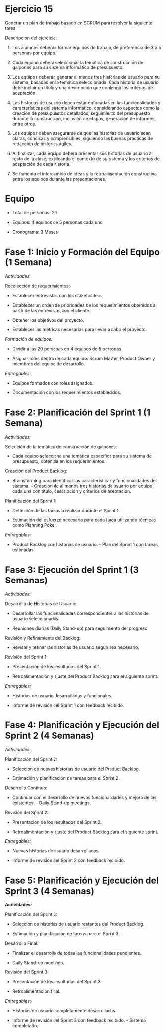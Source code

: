 Ejercicio 15
============

Generar un plan de trabajo basado en SCRUM para resolver la siguiente
tarea

Descripción del ejercicio:

1.  Los alumnos deberán formar equipos de trabajo, de preferencia de 3 a
    5 personas por equipo.

2.  Cada equipo deberá seleccionar la temática de construcción de
    galpones para su sistema informático de presupuesto.

3.  Los equipos deberán generar al menos tres historias de usuario para
    su sistema, basadas en la temática seleccionada. Cada historia de
    usuario debe incluir un título y una descripción que contenga los
    criterios de aceptación.

4.  Las historias de usuario deben estar enfocadas en las
    funcionalidades y características del sistema informático,
    considerando aspectos como la creación de presupuestos detallados,
    seguimiento del presupuesto durante la construcción, inclusión de
    etapas, generación de informes, entre otros.

5.  Los equipos deben asegurarse de que las historias de usuario sean
    claras, concisas y comprensibles, siguiendo las buenas prácticas de
    redacción de historias ágiles.

6.  Al finalizar, cada equipo deberá presentar sus historias de usuario
    al resto de la clase, explicando el contexto de su sistema y los
    criterios de aceptación de cada historia.

7.  Se fomenta el intercambio de ideas y la retroalimentación
    constructiva entre los equipos durante las presentaciones.

Equipo
======

-   Total de personas: 20

-   Equipos: 4 equipos de 5 personas cada uno

-   Cronograma: 3 Meses

Fase 1: Inicio y Formación del Equipo (1 Semana)
================================================

*Actividades:*

Recolección de requerimientos:

-   Establecer entrevistas con los stakeholders.

-   Establecer un orden de prioridades de los requerimientos obtenidos a
    partir de las entrevistas con el cliente.

-   Obtener los objetivos del proyecto.

-   Establecer las métricas necesarias para llevar a cabo el proyecto.

*Formación de equipos:*

-   Dividir a las 20 personas en 4 equipos de 5 personas.

-   Asignar roles dentro de cada equipo: Scrum Master, Product Owner y
    miembros del equipo de desarrollo.

*Entregables:*

-   Equipos formados con roles asignados.

-   Documentación con los requerimientos establecidos.

Fase 2: Planificación del Sprint 1 (1 Semana)
=============================================

*Actividades:*

Selección de la temática de construcción de galpones:

-   Cada equipo selecciona una temática específica para su sistema de
    presupuesto, obtenida en los requerimientos.

Creación del Product Backlog:

-   Brainstorming para identificar las características y funcionalidades
    del sistema. - Creación de al menos tres historias de usuario por
    equipo, cada una con título, descripción y criterios de aceptación.

Planificación del Sprint 1:

-   Definición de las tareas a realizar durante el Sprint 1.

-   Estimación del esfuerzo necesario para cada tarea utilizando
    técnicas como Planning Poker.

*Entregables:*

-   Product Backlog con historias de usuario. - Plan del Sprint 1 con
    tareas estimadas.

Fase 3: Ejecución del Sprint 1 (3 Semanas)
==========================================

*Actividades:*

Desarrollo de Historias de Usuario:

-   Desarrollar las funcionalidades correspondientes a las historias de
    usuario seleccionadas.

-   Reuniones diarias (Daily Stand-up) para seguimiento del progreso.

Revisión y Refinamiento del Backlog:

-   Revisar y refinar las historias de usuario según sea necesario.

Revisión del Sprint 1:

-   Presentación de los resultados del Sprint 1.

-   Retroalimentación y ajuste del Product Backlog para el siguiente
    sprint.

*Entregables:*

-   Historias de usuario desarrolladas y funcionales.

-   Informe de revisión del Sprint 1 con feedback recibido.

Fase 4: Planificación y Ejecución del Sprint 2 (4 Semanas)
==========================================================

*Actividades:*

Planificación del Sprint 2:

-   Selección de nuevas historias de usuario del Product Backlog.

-   Estimación y planificación de tareas para el Sprint 2.

Desarrollo Continuo:

-   Continuar con el desarrollo de nuevas funcionalidades y mejora de
    las existentes. - Daily Stand-up meetings.

Revisión del Sprint 2:

-   Presentación de los resultados del Sprint 2.

-   Retroalimentación y ajuste del Product Backlog para el siguiente
    sprint.

*Entregables:*

-   Nuevas historias de usuario desarrolladas.

-   Informe de revisión del Sprint 2 con feedback recibido.

Fase 5: Planificación y Ejecución del Sprint 3 (4 Semanas)
==========================================================

**Actividades:**

Planificación del Sprint 3:

-   Selección de historias de usuario restantes del Product Backlog.

-   Estimación y planificación de tareas para el Sprint 3.

Desarrollo Final:

-   Finalizar el desarrollo de todas las funcionalidades pendientes.

-   Daily Stand-up meetings.

Revisión del Sprint 3:

-   Presentación de los resultados del Sprint 3.

-   Retroalimentación final.

*Entregables:*

-   Historias de usuario completamente desarrolladas.

-   Informe de revisión del Sprint 3 con feedback recibido. - Sistema
    completado.
